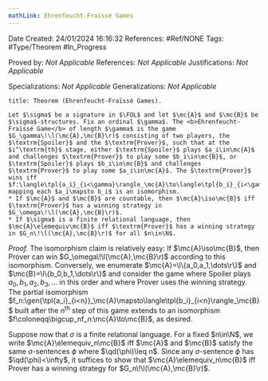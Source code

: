 ```yaml
---
mathLink: Ehrenfeucht-Fraïssé Games
---
```


<div class="topSpace"></div>

Date Created: 24/01/2024 16:16:32
References: #Ref/NONE
Tags: #Type/Theorem #In_Progress

Proved by: <i>Not Applicable</i>
References: <i>Not Applicable</i>
Justifications: <i>Not Applicable</i>

Specializations: <i>Not Applicable</i>
Generalizations: <i>Not Applicable</i>

``` ad-Theorem
title: Theorem (Ehrenfeucht-Fraïssé Games).

Let $\sigma$ be a signature in $\FOL$ and let $\mc{A}$ and $\mc{B}$ be $\sigma$-structures. Fix an ordinal $\gamma$. The <b>Ehrenfeucht-Fraïssé Game</b> of length $\gamma$ is the game $G_\gamma\!\l(\mc{A},\mc{B}\r)$ consisting of two players, the $\textrm{Spoiler}$ and the $\textrm{Prover}$, such that at the $i^\textrm{th}$ stage, either $\textrm{Spoiler}$ plays $a_i\in\mc{A}$ and challenges $\textrm{Prover}$ to play some $b_i\in\mc{B}$, or $\textrm{Spoiler}$ plays $b_i\in\mc{B}$ and challenges $\textrm{Prover}$ to play some $a_i\in\mc{A}$. The $\textrm{Prover}$ wins iff $f:\langle\tpl{a_i}_{i<\gamma}\rangle_\mc{A}\to\langle\tpl{b_i}_{i<\gamma}\rangle_\mc{B}$ mapping each $a_i\mapsto b_i$ is an isomorphism.
* If $\mc{A}$ and $\mc{B}$ are countable, then $\mc{A}\iso\mc{B}$ iff $\textrm{Prover}$ has a winning strategy in $G_\omega\!\l(\mc{A},\mc{B}\r)$.
* If $\sigma$ is a finite relational language, then $\mc{A}\elemequiv\mc{B}$ iff $\textrm{Prover}$ has a winning strategy in $G_n\!\l(\mc{A},\mc{B}\r)$ for all $n\in\N$.

```

<i>Proof.</i> The isomorphism claim is relatively easy: If $\mc{A}\iso\mc{B}$, then $\textrm{Prover}$ can win $G_\omega\!\l(\mc{A},\mc{B}\r)$ according to this isomorphism. Conversely, we enumerate $\mc{A}=\l\{a_0,a_1,\dots\r\}$ and $\mc{B}=\l\{b_0,b_1,\dots\r\}$ and consider the game where $\textrm{Spoiler}$ plays $a_0,b_1,a_2,b_3,\dots$ in this order and where $\textrm{Prover}$ uses the winning strategy. The partial isomorphism $f_n:\gen{\tpl{a_i}_{i<n}}_\mc{A}\mapsto\langle\tpl{b_i}_{i<n}\rangle_\mc{B}$ built after the $n^\textrm{th}$ step of this game extends to an isomorphism $f\coloneqq\bigcup_nf_n:\mc{A}\to\mc{B}$, as desired.

Suppose now that $\sigma$ is a finite relational language. For a fixed $n\in\N$, we write $\mc{A}\elemequiv_n\mc{B}$ iff $\mc{A}$ and $\mc{B}$ satisfy the same $\sigma$-sentences $\phi$ where $\qd(\phi)\leq n$. Since any $\sigma$-sentence $\phi$ has $\qd(\phi)<\infty$, it suffices to show that $\mc{A}\elemequiv_n\mc{B}$ iff $\textrm{Prover}$ has a winning strategy for $G_n\!\l(\mc{A},\mc{B}\r)$.
